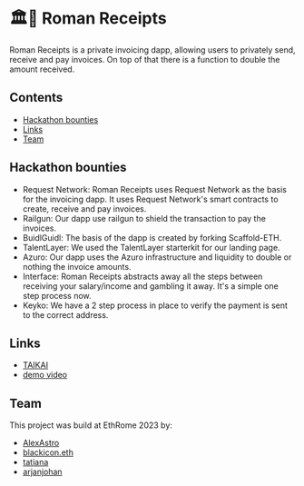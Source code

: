 # 🏛️🧾 Roman Receipts

Roman Receipts is a private invoicing dapp, allowing users to privately send, receive and pay invoices. On top of that there is a function to double the amount received.

## Contents

- [Hackathon bounties](#hackathon-bounties)
- [Links](#links)
- [Team](#team)

## Hackathon bounties

- Request Network: Roman Receipts uses Request Network as the basis for the invoicing dapp. It uses Request Network's smart contracts to create, receive and pay invoices.
- Railgun: Our dapp use railgun to shield the transaction to pay the invoices.
- BuidlGuidl: The basis of the dapp is created by forking Scaffold-ETH.
- TalentLayer: We used the TalentLayer starterkit for our landing page.
- Azuro: Our dapp uses the Azuro infrastructure and liquidity to double or nothing the invoice amounts.
- Interface: Roman Receipts abstracts away all the steps between receiving your salary/income and gambling it away. It's a simple one step process now.
- Keyko: We have a 2 step process in place to verify the payment is sent to the correct address.

## Links

- [TAIKAI](https://taikai.network/ethrome/hackathons/ethrome-23/projects/clnevppyk002cy901laxfge5i/idea)
- [demo video](https://www.youtube.com/watch?v=blTLTIj5P8o)

## Team

This project was build at EthRome 2023 by:

- [AlexAstro](https://x.com/_alexastro/)
- [blackicon.eth](https://t.me/blackicon_eth)
- [tatiana](https://x.com/ilge_ustun/)
- [arjanjohan](https://x.com/arjanjohan/)
